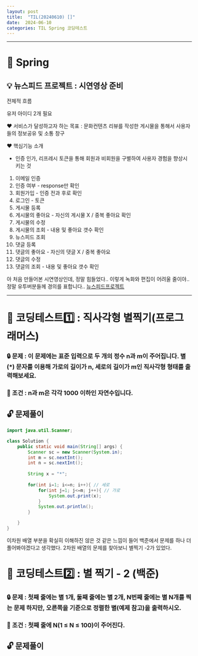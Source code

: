 ```yaml
---
layout: post
title:  "TIL(20240610) []"
date:  2024-06-10
categories: TIL Spring 코딩테스트
---
```


---------------------------------------------------------------------

# 📌 Spring

## 💡 뉴스피드 프로젝트 : 시연영상 준비

전체적 흐름 

유저 아이디 2개 필요

❤ 서비스가 달성하고자 하는 목표 : 문화컨텐츠 리뷰를 작성한 게시물을 통해서 사용자들의 정보공유 및 소통 창구

❤ 핵심기능 소개
- 인증 인가, 리프레시 토큰을 통해 회원과 비회원을 구별하여 사용자 경험을 향상시키는 것


1) 이메일 인증 
2) 인증 여부 - response만 확인
3) 회원가입 - 인증 전과 후로 확인
4) 로그인 - 토큰 
5) 게시물 등록
6) 게시물의 좋아요 - 자신의 게시물 X / 중복 좋아요 확인
7) 게시물의 수정
8) 게시물의 조회 - 내용 및 좋아요 갯수 확인
9) 뉴스피드 조회
9) 댓글 등록 
10) 댓글의 좋아요 - 자신의 댓글 X / 중복 좋아요
11) 댓글의 수정
12) 댓글의 조회 - 내용 및 좋아요 갯수 확인

아 처음 만들어본 시연영상인데, 정말 힘들었다..
이렇게 녹화와 편집이 어려울 줄이야.. 
정말 유투버분들께 경의를 표합니다..
[뉴스피드프로젝트](https://youtu.be/sUE9HuL3H9A)

---------------------------------------------------------------------

# 📌 코딩테스트1️⃣ : 직사각형 별찍기(프로그래머스)


### 🔒 문제 : 이 문제에는 표준 입력으로 두 개의 정수 n과 m이 주어집니다. 별(*) 문자를 이용해 가로의 길이가 n, 세로의 길이가 m인 직사각형 형태를 출력해보세요.

### 🚫 조건 : n과 m은 각각 1000 이하인 자연수입니다.


## 🔓 문제풀이

```java
import java.util.Scanner;

class Solution {
    public static void main(String[] args) {
        Scanner sc = new Scanner(System.in);
        int m = sc.nextInt();
        int n = sc.nextInt();
        
        String x = "*";
        
        for(int i=1; i<=n; i++){ // 세로
            for(int j=1; j<=m; j++){ // 가로
                System.out.print(x);
            }
            System.out.println();
        }

    }
}
```

이차원 배열 부분을 확실히 이해하진 않은 것 같은 느낌이 들어 백준에서 문제를 하나 더 풀어봐야겠다고 생각했다.
2차원 배열의 문제를 찾아보니 별찍기 -2가 있었다.


# 📌 코딩테스트2️⃣ : 별 찍기 - 2 (백준)

### 🔒 문제 : 첫째 줄에는 별 1개, 둘째 줄에는 별 2개, N번째 줄에는 별 N개를 찍는 문제 하지만, 오른쪽을 기준으로 정렬한 별(예제 참고)을 출력하시오.

### 🚫 조건 : 첫째 줄에 N(1 ≤ N ≤ 100)이 주어진다.


## 🔓 문제풀이

```java

```





